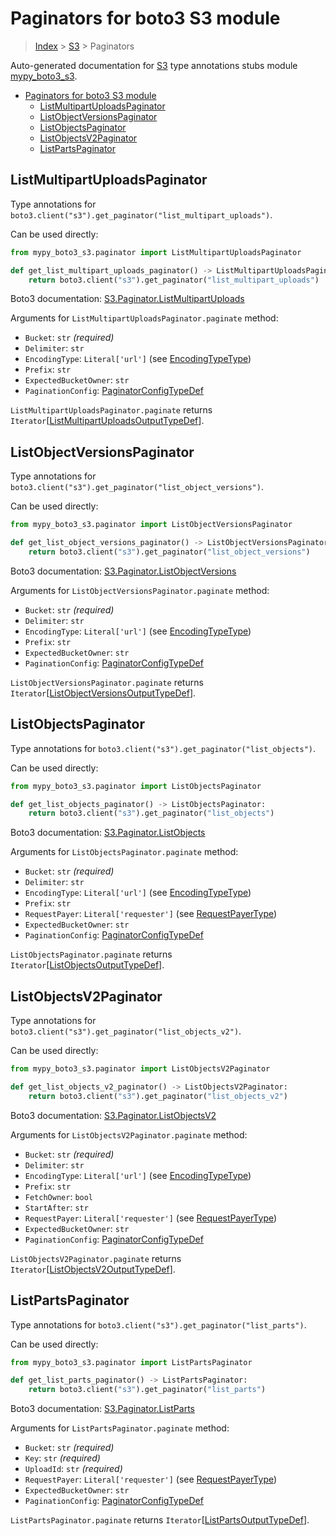 # Paginators for boto3 S3 module

> [Index](..) > [S3](.) > Paginators

Auto-generated documentation for
[S3](https://boto3.amazonaws.com/v1/documentation/api/1.17.76/reference/services/s3.html#S3)
type annotations stubs module
[mypy_boto3_s3](https://pypi.org/project/mypy-boto3-s3/).

- [Paginators for boto3 S3 module](#paginators-for-boto3-s3-module)
  - [ListMultipartUploadsPaginator](#listmultipartuploadspaginator)
  - [ListObjectVersionsPaginator](#listobjectversionspaginator)
  - [ListObjectsPaginator](#listobjectspaginator)
  - [ListObjectsV2Paginator](#listobjectsv2paginator)
  - [ListPartsPaginator](#listpartspaginator)

## ListMultipartUploadsPaginator

Type annotations for
`boto3.client("s3").get_paginator("list_multipart_uploads")`.

Can be used directly:

```python
from mypy_boto3_s3.paginator import ListMultipartUploadsPaginator

def get_list_multipart_uploads_paginator() -> ListMultipartUploadsPaginator:
    return boto3.client("s3").get_paginator("list_multipart_uploads")
```

Boto3 documentation:
[S3.Paginator.ListMultipartUploads](https://boto3.amazonaws.com/v1/documentation/api/1.17.76/reference/services/s3.html#S3.Paginator.ListMultipartUploads)

Arguments for `ListMultipartUploadsPaginator.paginate` method:

- `Bucket`: `str` *(required)*
- `Delimiter`: `str`
- `EncodingType`: `Literal['url']` (see
  [EncodingTypeType](./literals.md#encodingtypetype))
- `Prefix`: `str`
- `ExpectedBucketOwner`: `str`
- `PaginationConfig`:
  [PaginatorConfigTypeDef](./type_defs.md#paginatorconfigtypedef)

`ListMultipartUploadsPaginator.paginate` returns
`Iterator`\[[ListMultipartUploadsOutputTypeDef](./type_defs.md#listmultipartuploadsoutputtypedef)\].

## ListObjectVersionsPaginator

Type annotations for
`boto3.client("s3").get_paginator("list_object_versions")`.

Can be used directly:

```python
from mypy_boto3_s3.paginator import ListObjectVersionsPaginator

def get_list_object_versions_paginator() -> ListObjectVersionsPaginator:
    return boto3.client("s3").get_paginator("list_object_versions")
```

Boto3 documentation:
[S3.Paginator.ListObjectVersions](https://boto3.amazonaws.com/v1/documentation/api/1.17.76/reference/services/s3.html#S3.Paginator.ListObjectVersions)

Arguments for `ListObjectVersionsPaginator.paginate` method:

- `Bucket`: `str` *(required)*
- `Delimiter`: `str`
- `EncodingType`: `Literal['url']` (see
  [EncodingTypeType](./literals.md#encodingtypetype))
- `Prefix`: `str`
- `ExpectedBucketOwner`: `str`
- `PaginationConfig`:
  [PaginatorConfigTypeDef](./type_defs.md#paginatorconfigtypedef)

`ListObjectVersionsPaginator.paginate` returns
`Iterator`\[[ListObjectVersionsOutputTypeDef](./type_defs.md#listobjectversionsoutputtypedef)\].

## ListObjectsPaginator

Type annotations for `boto3.client("s3").get_paginator("list_objects")`.

Can be used directly:

```python
from mypy_boto3_s3.paginator import ListObjectsPaginator

def get_list_objects_paginator() -> ListObjectsPaginator:
    return boto3.client("s3").get_paginator("list_objects")
```

Boto3 documentation:
[S3.Paginator.ListObjects](https://boto3.amazonaws.com/v1/documentation/api/1.17.76/reference/services/s3.html#S3.Paginator.ListObjects)

Arguments for `ListObjectsPaginator.paginate` method:

- `Bucket`: `str` *(required)*
- `Delimiter`: `str`
- `EncodingType`: `Literal['url']` (see
  [EncodingTypeType](./literals.md#encodingtypetype))
- `Prefix`: `str`
- `RequestPayer`: `Literal['requester']` (see
  [RequestPayerType](./literals.md#requestpayertype))
- `ExpectedBucketOwner`: `str`
- `PaginationConfig`:
  [PaginatorConfigTypeDef](./type_defs.md#paginatorconfigtypedef)

`ListObjectsPaginator.paginate` returns
`Iterator`\[[ListObjectsOutputTypeDef](./type_defs.md#listobjectsoutputtypedef)\].

## ListObjectsV2Paginator

Type annotations for `boto3.client("s3").get_paginator("list_objects_v2")`.

Can be used directly:

```python
from mypy_boto3_s3.paginator import ListObjectsV2Paginator

def get_list_objects_v2_paginator() -> ListObjectsV2Paginator:
    return boto3.client("s3").get_paginator("list_objects_v2")
```

Boto3 documentation:
[S3.Paginator.ListObjectsV2](https://boto3.amazonaws.com/v1/documentation/api/1.17.76/reference/services/s3.html#S3.Paginator.ListObjectsV2)

Arguments for `ListObjectsV2Paginator.paginate` method:

- `Bucket`: `str` *(required)*
- `Delimiter`: `str`
- `EncodingType`: `Literal['url']` (see
  [EncodingTypeType](./literals.md#encodingtypetype))
- `Prefix`: `str`
- `FetchOwner`: `bool`
- `StartAfter`: `str`
- `RequestPayer`: `Literal['requester']` (see
  [RequestPayerType](./literals.md#requestpayertype))
- `ExpectedBucketOwner`: `str`
- `PaginationConfig`:
  [PaginatorConfigTypeDef](./type_defs.md#paginatorconfigtypedef)

`ListObjectsV2Paginator.paginate` returns
`Iterator`\[[ListObjectsV2OutputTypeDef](./type_defs.md#listobjectsv2outputtypedef)\].

## ListPartsPaginator

Type annotations for `boto3.client("s3").get_paginator("list_parts")`.

Can be used directly:

```python
from mypy_boto3_s3.paginator import ListPartsPaginator

def get_list_parts_paginator() -> ListPartsPaginator:
    return boto3.client("s3").get_paginator("list_parts")
```

Boto3 documentation:
[S3.Paginator.ListParts](https://boto3.amazonaws.com/v1/documentation/api/1.17.76/reference/services/s3.html#S3.Paginator.ListParts)

Arguments for `ListPartsPaginator.paginate` method:

- `Bucket`: `str` *(required)*
- `Key`: `str` *(required)*
- `UploadId`: `str` *(required)*
- `RequestPayer`: `Literal['requester']` (see
  [RequestPayerType](./literals.md#requestpayertype))
- `ExpectedBucketOwner`: `str`
- `PaginationConfig`:
  [PaginatorConfigTypeDef](./type_defs.md#paginatorconfigtypedef)

`ListPartsPaginator.paginate` returns
`Iterator`\[[ListPartsOutputTypeDef](./type_defs.md#listpartsoutputtypedef)\].
